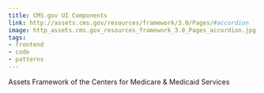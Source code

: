 ```yaml
---
title: CMS.gov UI Components
link: http://assets.cms.gov/resources/framework/3.0/Pages/#accordion
image: http_assets.cms.gov_resources_framework_3.0_Pages_accordion.jpg
tags:
- frontend
- code
- patterns
---
```


Assets Framework of the Centers for Medicare & Medicaid Services

